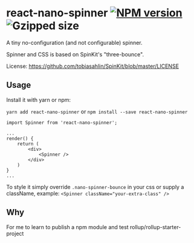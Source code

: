 # react-nano-spinner [![NPM version](https://img.shields.io/npm/v/react-nano-spinner.svg?style=flat)](https://www.npmjs.com/package/react-nano-spinner) ![Gzipped size](https://img.shields.io/badge/gzipped-0.6kb-brightgreen.png)

A tiny no-configuration (and not configurable) spinner.

Spinner and CSS is based on SpinKit's "three-bounce".

License: https://github.com/tobiasahlin/SpinKit/blob/master/LICENSE

## Usage

Install it with yarn or npm:

`yarn add react-nano-spinner` or `npm install --save react-nano-spinner`

    import Spinner from 'react-nano-spinner';

    ...
    render() {
        return (
            <div>
                <Spinner />
            </div>
        )
    }
    ...

To style it simply override `.nano-spinner-bounce` in your css or supply a className, example: `<Spinner className="your-extra-class" />`

## Why

For me to learn to publish a npm module and test rollup/rollup-starter-project
